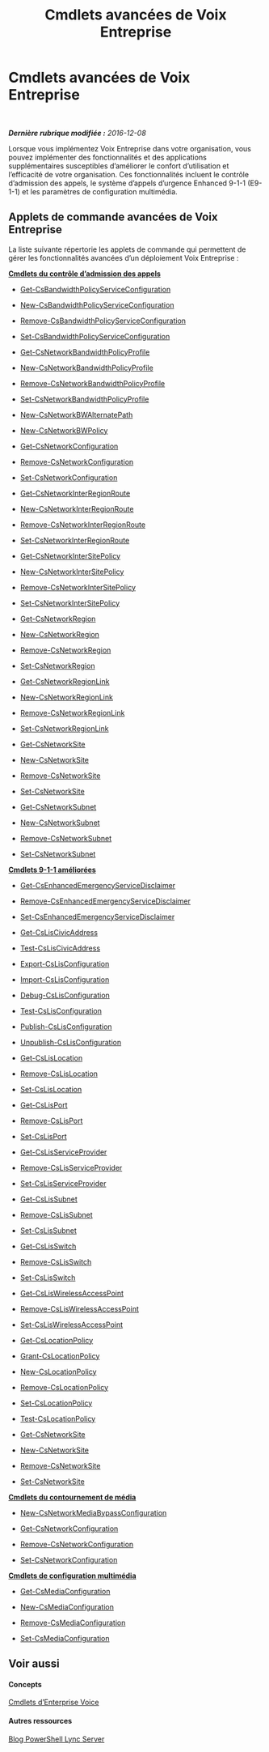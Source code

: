 ﻿---
title: Cmdlets avancées de Voix Entreprise
TOCTitle: Cmdlets avancées de Voix Entreprise
ms:assetid: 247179fb-1c66-4edb-8401-1c1aad189062
ms:mtpsurl: https://technet.microsoft.com/fr-fr/library/Gg415637(v=OCS.15)
ms:contentKeyID: 49296550
ms.date: 12/10/2016
mtps_version: v=OCS.15
ms.translationtype: HT
---

# Cmdlets avancées de Voix Entreprise

 

_**Dernière rubrique modifiée :** 2016-12-08_

Lorsque vous implémentez Voix Entreprise dans votre organisation, vous pouvez implémenter des fonctionnalités et des applications supplémentaires susceptibles d’améliorer le confort d’utilisation et l’efficacité de votre organisation. Ces fonctionnalités incluent le contrôle d’admission des appels, le système d’appels d’urgence Enhanced 9-1-1 (E9-1-1) et les paramètres de configuration multimédia.

## Applets de commande avancées de Voix Entreprise

La liste suivante répertorie les applets de commande qui permettent de gérer les fonctionnalités avancées d’un déploiement Voix Entreprise :

**[Cmdlets du contrôle d’admission des appels](lync-server-2013-call-admission-control-cmdlets.md)**

  -   
    [Get-CsBandwidthPolicyServiceConfiguration](get-csbandwidthpolicyserviceconfiguration.md)

  -   
    [New-CsBandwidthPolicyServiceConfiguration](new-csbandwidthpolicyserviceconfiguration.md)

  -   
    [Remove-CsBandwidthPolicyServiceConfiguration](remove-csbandwidthpolicyserviceconfiguration.md)

  -   
    [Set-CsBandwidthPolicyServiceConfiguration](set-csbandwidthpolicyserviceconfiguration.md)

  -   
    [Get-CsNetworkBandwidthPolicyProfile](get-csnetworkbandwidthpolicyprofile.md)

  -   
    [New-CsNetworkBandwidthPolicyProfile](new-csnetworkbandwidthpolicyprofile.md)

  -   
    [Remove-CsNetworkBandwidthPolicyProfile](remove-csnetworkbandwidthpolicyprofile.md)

  -   
    [Set-CsNetworkBandwidthPolicyProfile](set-csnetworkbandwidthpolicyprofile.md)

  -   
    [New-CsNetworkBWAlternatePath](new-csnetworkbwalternatepath.md)

  -   
    [New-CsNetworkBWPolicy](new-csnetworkbwpolicy.md)

  -   
    [Get-CsNetworkConfiguration](get-csnetworkconfiguration.md)

  -   
    [Remove-CsNetworkConfiguration](remove-csnetworkconfiguration.md)

  -   
    [Set-CsNetworkConfiguration](set-csnetworkconfiguration.md)

  -   
    [Get-CsNetworkInterRegionRoute](get-csnetworkinterregionroute.md)

  -   
    [New-CsNetworkInterRegionRoute](new-csnetworkinterregionroute.md)

  -   
    [Remove-CsNetworkInterRegionRoute](remove-csnetworkinterregionroute.md)

  -   
    [Set-CsNetworkInterRegionRoute](set-csnetworkinterregionroute.md)

  -   
    [Get-CsNetworkInterSitePolicy](get-csnetworkintersitepolicy.md)

  -   
    [New-CsNetworkInterSitePolicy](new-csnetworkintersitepolicy.md)

  -   
    [Remove-CsNetworkInterSitePolicy](remove-csnetworkintersitepolicy.md)

  -   
    [Set-CsNetworkInterSitePolicy](set-csnetworkintersitepolicy.md)

  -   
    [Get-CsNetworkRegion](get-csnetworkregion.md)

  -   
    [New-CsNetworkRegion](new-csnetworkregion.md)

  -   
    [Remove-CsNetworkRegion](remove-csnetworkregion.md)

  -   
    [Set-CsNetworkRegion](set-csnetworkregion.md)

  -   
    [Get-CsNetworkRegionLink](get-csnetworkregionlink.md)

  -   
    [New-CsNetworkRegionLink](new-csnetworkregionlink.md)

  -   
    [Remove-CsNetworkRegionLink](remove-csnetworkregionlink.md)

  -   
    [Set-CsNetworkRegionLink](set-csnetworkregionlink.md)

  -   
    [Get-CsNetworkSite](get-csnetworksite.md)

  -   
    [New-CsNetworkSite](new-csnetworksite.md)

  -   
    [Remove-CsNetworkSite](remove-csnetworksite.md)

  -   
    [Set-CsNetworkSite](set-csnetworksite.md)

  -   
    [Get-CsNetworkSubnet](get-csnetworksubnet.md)

  -   
    [New-CsNetworkSubnet](new-csnetworksubnet.md)

  -   
    [Remove-CsNetworkSubnet](remove-csnetworksubnet.md)

  -   
    [Set-CsNetworkSubnet](set-csnetworksubnet.md)

**[Cmdlets 9-1-1 améliorées](lync-server-2013-enhanced-9-1-1-cmdlets.md)**

  -   
    [Get-CsEnhancedEmergencyServiceDisclaimer](get-csenhancedemergencyservicedisclaimer.md)

  -   
    [Remove-CsEnhancedEmergencyServiceDisclaimer](remove-csenhancedemergencyservicedisclaimer.md)

  -   
    [Set-CsEnhancedEmergencyServiceDisclaimer](set-csenhancedemergencyservicedisclaimer.md)

  -   
    [Get-CsLisCivicAddress](get-csliscivicaddress.md)

  -   
    [Test-CsLisCivicAddress](test-csliscivicaddress.md)

  -   
    [Export-CsLisConfiguration](export-cslisconfiguration.md)

  -   
    [Import-CsLisConfiguration](import-cslisconfiguration.md)

  -   
    [Debug-CsLisConfiguration](debug-cslisconfiguration.md)

  -   
    [Test-CsLisConfiguration](test-cslisconfiguration.md)

  -   
    [Publish-CsLisConfiguration](publish-cslisconfiguration.md)

  -   
    [Unpublish-CsLisConfiguration](unpublish-cslisconfiguration.md)

  -   
    [Get-CsLisLocation](get-cslislocation.md)

  -   
    [Remove-CsLisLocation](remove-cslislocation.md)

  -   
    [Set-CsLisLocation](set-cslislocation.md)

  -   
    [Get-CsLisPort](get-cslisport.md)

  -   
    [Remove-CsLisPort](remove-cslisport.md)

  -   
    [Set-CsLisPort](set-cslisport.md)

  -   
    [Get-CsLisServiceProvider](get-cslisserviceprovider.md)

  -   
    [Remove-CsLisServiceProvider](remove-cslisserviceprovider.md)

  -   
    [Set-CsLisServiceProvider](set-cslisserviceprovider.md)

  -   
    [Get-CsLisSubnet](get-cslissubnet.md)

  -   
    [Remove-CsLisSubnet](remove-cslissubnet.md)

  -   
    [Set-CsLisSubnet](set-cslissubnet.md)

  -   
    [Get-CsLisSwitch](get-cslisswitch.md)

  -   
    [Remove-CsLisSwitch](remove-cslisswitch.md)

  -   
    [Set-CsLisSwitch](set-cslisswitch.md)

  -   
    [Get-CsLisWirelessAccessPoint](get-csliswirelessaccesspoint.md)

  -   
    [Remove-CsLisWirelessAccessPoint](remove-csliswirelessaccesspoint.md)

  -   
    [Set-CsLisWirelessAccessPoint](set-csliswirelessaccesspoint.md)

  -   
    [Get-CsLocationPolicy](get-cslocationpolicy.md)

  -   
    [Grant-CsLocationPolicy](grant-cslocationpolicy.md)

  -   
    [New-CsLocationPolicy](new-cslocationpolicy.md)

  -   
    [Remove-CsLocationPolicy](remove-cslocationpolicy.md)

  -   
    [Set-CsLocationPolicy](set-cslocationpolicy.md)

  -   
    [Test-CsLocationPolicy](test-cslocationpolicy.md)

  -   
    [Get-CsNetworkSite](get-csnetworksite.md)

  -   
    [New-CsNetworkSite](new-csnetworksite.md)

  -   
    [Remove-CsNetworkSite](remove-csnetworksite.md)

  -   
    [Set-CsNetworkSite](set-csnetworksite.md)

**[Cmdlets du contournement de média](lync-server-2013-media-bypass-cmdlets.md)**

  -   
    [New-CsNetworkMediaBypassConfiguration](new-csnetworkmediabypassconfiguration.md)

  -   
    [Get-CsNetworkConfiguration](get-csnetworkconfiguration.md)

  -   
    [Remove-CsNetworkConfiguration](remove-csnetworkconfiguration.md)

  -   
    [Set-CsNetworkConfiguration](set-csnetworkconfiguration.md)

**[Cmdlets de configuration multimédia](lync-server-2013-media-configuration-cmdlets.md)**

  -   
    [Get-CsMediaConfiguration](get-csmediaconfiguration.md)

  -   
    [New-CsMediaConfiguration](new-csmediaconfiguration.md)

  -   
    [Remove-CsMediaConfiguration](remove-csmediaconfiguration.md)

  -   
    [Set-CsMediaConfiguration](set-csmediaconfiguration.md)

## Voir aussi

#### Concepts

[Cmdlets d’Enterprise Voice](lync-server-2013-enterprise-voice-cmdlets.md)  

#### Autres ressources

[Blog PowerShell Lync Server](http://go.microsoft.com/fwlink/?linkid=203150%26clcid=0x40c)

